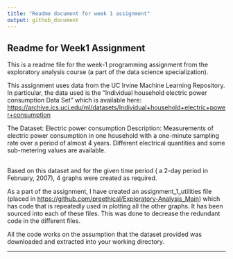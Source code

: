 ```yaml
---
title: "Readme document for week 1 assignment"
output: github_document
---
```


## Readme for Week1 Assignment

This is a readme file for the week-1 programming assignment from the exploratory analysis course (a part of the data science specialization). 

This assignment uses data from the UC Irvine Machine Learning Repository. In particular, the data used is the “Individual household electric power consumption Data Set” which is available here: https://archive.ics.uci.edu/ml/datasets/Individual+household+electric+power+consumption

The Dataset: Electric power consumption
Description: Measurements of electric power consumption in one household with a one-minute sampling rate over a period of almost 4 years. Different electrical quantities and some sub-metering values are available.

## 
Based on this dataset and for the given time period ( a 2-day period in February, 2007), 4 graphs were created as required.

As a part of the assignment, I have created an assignment_1_utilities file (placed in https://github.com/preethical/Exploratory-Analysis_Main) which has code that is repeatedly used in plotting all the other graphs. It has been sourced into each of these files. This was done to decrease the redundant code in the different files.

All the code works on the assumption that the dataset provided was downloaded and extracted into your working directory. 

---
